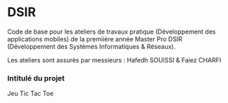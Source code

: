 # DSIR
Code de base pour les ateliers de travaux pratique (Développement des applications mobiles) de la premiière année Master Pro DSIR (Développement des Systèmes Informatiques & Réseaux). 

Les ateliers sont assurés par messieurs : Hafedh SOUISSI & Faiez CHARFI

### Intitulé du projet
Jeu Tic Tac Toe
